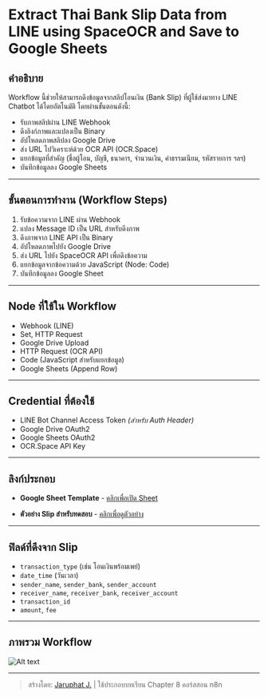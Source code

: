 # Extract Thai Bank Slip Data from LINE using SpaceOCR and Save to Google Sheets

##  คำอธิบาย

Workflow นี้ช่วยให้สามารถดึงข้อมูลจากสลิปโอนเงิน (Bank Slip) ที่ผู้ใช้ส่งมาทาง LINE Chatbot ได้โดยอัตโนมัติ โดยผ่านขั้นตอนดังนี้:

- รับภาพสลิปผ่าน LINE Webhook
- ดึงลิงก์ภาพและแปลงเป็น Binary
- อัปโหลดภาพสลิปลง Google Drive
- ส่ง URL ไปวิเคราะห์ด้วย OCR API (OCR.Space)
- แยกข้อมูลที่สำคัญ (ชื่อผู้โอน, บัญชี, ธนาคาร, จำนวนเงิน, ค่าธรรมเนียม, รหัสรายการ ฯลฯ)
- บันทึกข้อมูลลง Google Sheets

---

## ขั้นตอนการทำงาน (Workflow Steps)

1. รับข้อความจาก LINE ผ่าน Webhook
2. แปลง Message ID เป็น URL สำหรับดึงภาพ
3. ดึงภาพจาก LINE API เป็น Binary
4. อัปโหลดภาพไปยัง Google Drive
5. ส่ง URL ไปยัง SpaceOCR API เพื่อดึงข้อความ
6. แยกข้อมูลจากข้อความด้วย JavaScript (Node: Code)
7. บันทึกข้อมูลลง Google Sheet

---

## Node ที่ใช้ใน Workflow

- Webhook (LINE)
- Set, HTTP Request
- Google Drive Upload
- HTTP Request (OCR API)
- Code (JavaScript สำหรับแยกข้อมูล)
- Google Sheets (Append Row)

---

## Credential ที่ต้องใช้

- LINE Bot Channel Access Token *(สำหรับ Auth Header)*
- Google Drive OAuth2
- Google Sheets OAuth2
- OCR.Space API Key

---

## ลิงก์ประกอบ

-  **Google Sheet Template**  -
   [คลิกเพื่อเปิด Sheet](https://docs.google.com/spreadsheets/d/1IpvzcnWmb-aLpSleTIF0xoF8xzbOOJQhuT6ITAeEQks/edit?usp=sharing)

-  **ตัวอย่าง Slip สำหรับทดสอบ**  -
   [คลิกเพื่อดูตัวอย่าง](https://drive.google.com/file/d/1Ufa17FgdZvX1ep0i0igisQv9X3DA5zYi/view)

---

## ฟิลด์ที่ดึงจาก Slip

- `transaction_type` (เช่น โอนเงินพร้อมเพย์)
- `date_time` (วันเวลา)
- `sender_name`, `sender_bank`, `sender_account`
- `receiver_name`, `receiver_bank`, `receiver_account`
- `transaction_id`
- `amount`, `fee`

---

## ภาพรวม Workflow

![Alt text](https://drive.google.com/thumbnail?id=10auZtDjloTVW__S-X94EpJJKJrUQ-KX7&sz=w1200)

---

> สร้างโดย: [Jaruphat J.](https://github.com/Jaruphat) | ใช้ประกอบบทเรียน Chapter 8 คอร์สสอน n8n
